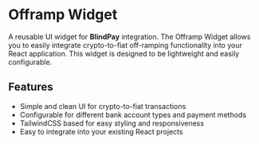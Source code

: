 
# Offramp Widget

A reusable UI widget for **BlindPay** integration. The Offramp Widget allows you to easily integrate crypto-to-fiat off-ramping functionality into your React application. This widget is designed to be lightweight and easily configurable.

## Features

- Simple and clean UI for crypto-to-fiat transactions
- Configurable for different bank account types and payment methods
- TailwindCSS based for easy styling and responsiveness
- Easy to integrate into your existing React projects
